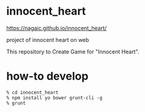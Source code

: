 innocent_heart
==============

https://nagaic.github.io/innocent_heart/

project of innocent heart on web

This repository to Create Game for "Innocent Heart".

how-to develop
==============

    % cd innocent_heart
    % npm install yo bower grunt-cli -g
    % grunt
